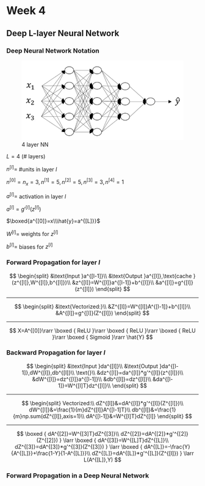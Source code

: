 # Week 4

## Deep L-layer Neural Network

### Deep Neural Network Notation



<figure>
    <img src="../images/deep_NN.png" width="550"/>
    <figcaption>4 layer NN</figcaption>
</figure>

$L=4$ (# layers)

$n^{[l]}=$ #units in layer $l$

$n^{[0]}=n_{x}=3,n^{[1]}=5,n^{[2]}=5,n^{[3]}=3,n^{[4]}=1$

$a^{[l]} =$ activation in layer $l$

$a^{[l]}=g'^{[l]}(z^{[l]})$

$\boxed{a^{[0]}=x\\\hat{y}=a^{[L]}}$

$W^{[l]}=$ weights for $z^{[l]}$

$b^{[l]}=$ biases for $z^{[l]}$

### Forward Propagation for layer  $l$

$$
\begin{split}
&\text{Input }a^{[l-1]}\\
&\text{Output }a^{[l]},\text{cache }(z^{[l]},W^{[l]},b^{[l]})\\
&z^{[l]}=W^{[l]}a^{[l-1]}+b^{[l]}\\
&a^{[l]}=g^{[l]}(z^{[l]})
\end{split}
$$

---

$$
\begin{split}
&\text{Vectorized:}\\
&Z^{[l]}=W^{[l]}A^{[l-1]}+b^{[l]}\\
&A^{[l]}=g^{[l]}(Z^{[l]})
\end{split}
$$

---

$$
X=A^{[0]}\rarr
\boxed
{
ReLU
}\rarr
\boxed
{
ReLU
}\rarr
\boxed
{
ReLU
}\rarr
\boxed
{
Sigmoid
}\rarr
\hat{Y}
$$

### Backward Propagation for layer  $l$

$$
\begin{split}
&\text{Input }da^{[l]}\\
&\text{Output }da^{[l-1]},dW^{[l]},db^{[l]}\\
\text{}\\
&dz^{[l]}=da^{[l]}*g'^{[l]}(z^{[l]})\\
&dW^{[l]}=dz^{[l]}a^{[l-1]}\\
&db^{[l]}=dz^{[l]}\\
&da^{[l-1]}=W^{[l]T}dz^{[l]}\\
\end{split}
$$

---

$$
\begin{split}
Vectorized:\\
dZ^{[l]}&=dA^{[l]}*g'^{[l]}(Z^{[l]})\\
dW^{[l]}&=\frac{1}{m}dZ^{[l]}A^{[l-1]T}\\
db^{[l]}&=\frac{1}{m}np.sum(dZ^{[l]},axis=1)\\
dA^{[l-1]}&=W^{[l]T}dZ^{[l]}
\end{split}
$$

---

$$
\boxed
{
dA^{[2]}=W^{[3]T}dZ^{[3]}\\
dZ^{[2]}=dA^{[2]}*g'^{[2]}(Z^{[2]})
}
\larr 
\boxed
{
dA^{[3]}=W^{[L]T}dZ^{[L]}\\
dZ^{[3]}=dA^{[3]}*g'^{[3]}(Z^{[3]})
}
\larr 
\boxed
{
dA^{[L]}=-\frac{Y}{A^{[L]}}+\frac{1-Y}{1-A^{[L]}}\\
dZ^{[L]}=dA^{[L]}*g'^{[L]}(Z^{[l]})
}
\larr 
L(A^{[L]},Y)
$$



### Forward Propagation in a Deep Neural Network

